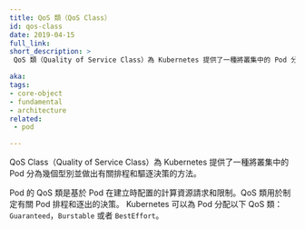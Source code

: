 ```yaml
---
title: QoS 類（QoS Class）
id: qos-class
date: 2019-04-15
full_link: 
short_description: >
 QoS 類（Quality of Service Class）為 Kubernetes 提供了一種將叢集中的 Pod 分為幾個類並做出有關排程和驅逐決策的方法。

aka: 
tags:
- core-object
- fundamental
- architecture
related:
 - pod

---
```

<!--
---
title: QoS Class
id: qos-class
date: 2019-04-15
full_link: 
short_description: >
 QoS Class (Quality of Service Class) provides a way for Kubernetes to classify pods within the cluster into several classes and make decisions about scheduling and eviction.
aka: 
tags:
- core-object
- fundamental
- architecture
related:
 - pod

---
-->

 QoS Class（Quality of Service Class）為 Kubernetes 提供了一種將叢集中的 Pod 分為幾個型別並做出有關排程和驅逐決策的方法。

<!--more--> 

<!--
QoS Class of a Pod is set at creation time  based on its compute resources requests and limits settings. QoS classes are used to make decisions about Pods scheduling and eviction.
Kubernetes can assign one of the following  QoS classes to a Pod: `Guaranteed`, `Burstable` or `BestEffort`.
-->
Pod 的 QoS 類是基於 Pod 在建立時配置的計算資源請求和限制。QoS 類用於制定有關 Pod 排程和逐出的決策。
Kubernetes 可以為 Pod 分配以下 QoS 類：`Guaranteed`，`Burstable` 或者 `BestEffort`。